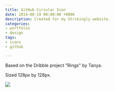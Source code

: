 ```yaml
---
title: GitHub Circular Icon
date: 2014-08-19 00:00:00 +0000
description: Created for my Strikingly website.
categories:
- portfolio
- design
tags:
- icons
- github

---
```

Based on the Dribble project "Rings" by Tanya.

Sized 128px by 128px.

<p class="centered extra-small-image">
  <img src="https://i.imgur.com/lodQyzQ.png">
</p>

